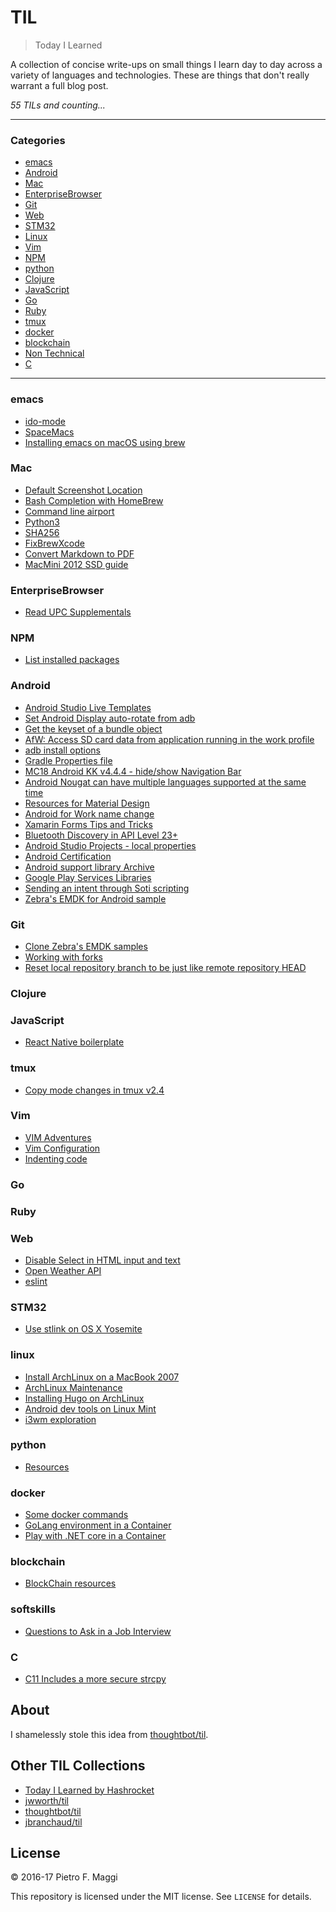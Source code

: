 # TIL

> Today I Learned

A collection of concise write-ups on small things I learn day to day across a
variety of languages and technologies. These are things that don't really
warrant a full blog post.

_55 TILs and counting..._

---

### Categories

* [emacs](#emacs)
* [Android](#android)
* [Mac](#mac)
* [EnterpriseBrowser](#enterprisebrowser)
* [Git](#git)
* [Web](#web)
* [STM32](#stm32)
* [Linux](#linux)
* [Vim](#vim)
* [NPM](#npm)
* [python](#python)
* [Clojure](#clojure)
* [JavaScript](#javascript)
* [Go](#go)
* [Ruby](#ruby)
* [tmux](#tmux)
* [docker](#docker)
* [blockchain](#blockchain)
* [Non Technical](#softskills)
* [C](#c)

---

### emacs

* [ido-mode](emacs/ido_mode.md)
* [SpaceMacs](emacs/spacemacs.md)
* [Installing emacs on macOS using brew](emacs/brew_install.md)

### Mac

* [Default Screenshot Location](mac/default_screenshot_location.md)
* [Bash Completion with HomeBrew](mac/bash_completition.md)
* [Command line airport](mac/airport.md)
* [Python3](mac/python3.md)
* [SHA256](mac/sha256.md)
* [FixBrewXcode](mac/FixBrewXcode.md)
* [Convert Markdown to PDF](mac/md2pdf.md)
* [MacMini 2012 SSD guide](mac/macmini.md)

### EnterpriseBrowser

* [Read UPC Supplementals](eb/upc_supplementals.md)

### NPM

* [List installed packages](npm/list_packages.md)

### Android

* [Android Studio Live Templates](android/live_template.md)
* [Set Android Display auto-rotate from adb](android/auto_rotate.md)
* [Get the keyset of a bundle object](android/get_bundle_keyset.md)
* [AfW: Access SD card data from application running in the work profile](android/afw_sdcard.md)
* [adb install options](android/adb_install.md)
* [Gradle Properties file](android/gradle_properties.md)
* [MC18 Android KK v4.4.4 - hide/show Navigation Bar](android/mc18_toggle_navbar.md)
* [Android Nougat can have multiple languages supported at the same time](android/polyglot.md)
* [Resources for Material Design](android/material_colors.md)
* [Android for Work name change](android/AfW_no_more.md)
* [Xamarin Forms Tips and Tricks](android/xamarin_forms.md)
* [Bluetooth Discovery in API Level 23+](android/api23_bluetooth.md)
* [Android Studio Projects - local properties](android/local_properties.md)
* [Android Certification](android/certification.md)
* [Android support library Archive](android/supportlib_archive.md)
* [Google Play Services Libraries](android/gms_library.md)
* [Sending an intent through Soti scripting](android/soti_intent.md)
* [Zebra's EMDK for Android sample](android/zebra_sample.md)

### Git

* [Clone Zebra's EMDK samples](git/clone_emdk_samples.md)
* [Working with forks](git/forking.md)
* [Reset local repository branch to be just like remote repository HEAD](git/reverting.md)

### Clojure

### JavaScript

* [React Native boilerplate](JavaScript/react-native.md)

### tmux

* [Copy mode changes in tmux v2.4](tmux/copymode_changes.md)

### Vim

* [VIM Adventures](vim/adventures.md)
* [Vim Configuration](vim/config.md)
* [Indenting code](/vim/indent.md)

### Go

### Ruby

### Web

* [Disable Select in HTML input and text](web/disable_select.md)
* [Open Weather API](web/openweather.md)
* [eslint](web/eslint.md)

### STM32

* [Use stlink on OS X Yosemite](stm32/stlink_osx.md)

### linux

* [Install ArchLinux on a MacBook 2007](linux/archlinux_mac2007.md)
* [ArchLinux Maintenance](linux/al_maintenance.md)
* [Installing Hugo on ArchLinux](linux/al_hugo.md)
* [Android dev tools on Linux Mint](linux/lm_android.md)
* [i3wm exploration](linux/i3wm.md)

### python

* [Resources](python/resources.md)

### docker

* [Some docker commands](docker/commands.md)
* [GoLang environment in a Container](docker/go.md)
* [Play with .NET core in a Container](docker/dotnet_core.md)

### blockchain

* [BlockChain resources](blockchain/resources.md)

### softskills

* [Questions to Ask in a Job Interview](softskills/job_interview_questions.md)

### C

* [C11 Includes a more secure strcpy](c/c11_secure.md)

## About

I shamelessly stole this idea from
[thoughtbot/til](https://github.com/thoughtbot/til).

## Other TIL Collections

* [Today I Learned by Hashrocket](https://til.hashrocket.com)
* [jwworth/til](https://github.com/jwworth/til)
* [thoughtbot/til](https://github.com/thoughtbot/til)
* [jbranchaud/til](https://github.com/jbranchaud/til)

## License

&copy; 2016-17 Pietro F. Maggi

This repository is licensed under the MIT license. See `LICENSE` for
details.
